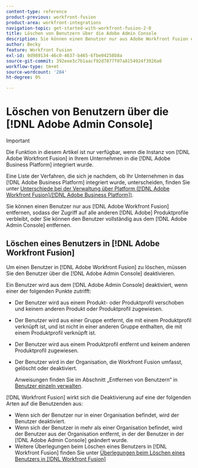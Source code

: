 ```yaml
---
content-type: reference
product-previous: workfront-fusion
product-area: workfront-integrations
navigation-topic: get-started-with-workfront-fusion-2-0
title: Löschen von Benutzern über die Adobe Admin Console
description: Sie können einen Benutzer nur aus Adobe Workfront Fusion entfernen, sodass er Zugriff auf alle anderen Adobe-Produktprofile hat, oder den Benutzer vollständig aus Adobe Admin Console entfernen.
author: Becky
feature: Workfront Fusion
exl-id: 0d989134-46c0-4637-b465-6fbe04258b8a
source-git-commit: 392eee3c7b1aacf92d7877f07a8154924f3926a0
workflow-type: tm+mt
source-wordcount: '284'
ht-degree: 0%

---
```


# Löschen von Benutzern über die [!DNL Adobe Admin Console]

>[!IMPORTANT]
>
>Die Funktion in diesem Artikel ist nur verfügbar, wenn die Instanz von [!DNL Adobe Workfront Fusion] in Ihrem Unternehmen in die [!DNL Adobe Business Platform] integriert wurde.
>
>Eine Liste der Verfahren, die sich je nachdem, ob Ihr Unternehmen in das [!DNL Adobe Business Platform] integriert wurde, unterscheiden, finden Sie unter [Unterschiede bei der Verwaltung über Platform ([!DNL Adobe Workfront Fusion]/[!DNL Adobe Business Platform])](../../workfront-fusion/fusion-in-admin-console/fusion-adobe-admin-console.md).

Sie können einen Benutzer nur aus [!DNL Adobe Workfront Fusion] entfernen, sodass der Zugriff auf alle anderen [!DNL Adobe] Produktprofile verbleibt, oder Sie können den Benutzer vollständig aus dem [!DNL Adobe Admin Console] entfernen.

## Löschen eines Benutzers in [!DNL Adobe Workfront Fusion]

Um einen Benutzer in [!DNL Adobe Workfront Fusion] zu löschen, müssen Sie den Benutzer über die [!DNL Adobe Admin Console] deaktivieren.

Ein Benutzer wird aus dem [!DNL Adobe Admin Console] deaktiviert, wenn einer der folgenden Punkte zutrifft:

* Der Benutzer wird aus einem Produkt- oder Produktprofil verschoben und keinem anderen Produkt oder Produktprofil zugewiesen.
* Der Benutzer wird aus einer Gruppe entfernt, die mit einem Produktprofil verknüpft ist, und ist nicht in einer anderen Gruppe enthalten, die mit einem Produktprofil verknüpft ist.
* Der Benutzer wird aus einem Produktprofil entfernt und keinem anderen Produktprofil zugewiesen.
* Der Benutzer wird in der Organisation, die Workfront Fusion umfasst, gelöscht oder deaktiviert.

  Anweisungen finden Sie im Abschnitt „Entfernen von Benutzern“ in [Benutzer einzeln verwalten](https://helpx.adobe.com/enterprise/using/manage-users-individually.html).

[!DNL Workfront Fusion] wirkt sich die Deaktivierung auf eine der folgenden Arten auf die Benutzenden aus:

* Wenn sich der Benutzer nur in einer Organisation befindet, wird der Benutzer deaktiviert.
* Wenn sich der Benutzer in mehr als einer Organisation befindet, wird der Benutzer aus der Organisation entfernt, in der der Benutzer in der [!DNL Adobe Admin Console] geändert wurde.
* Weitere Überlegungen beim Löschen eines Benutzers in [!DNL Workfront Fusion] finden Sie unter [Überlegungen beim Löschen eines Benutzers in [!DNL Workfront Fusion]](../../workfront-fusion/organizations/manage-fusion-users.md#consider)
